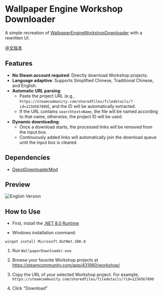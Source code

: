 # Wallpaper Engine Workshop Downloader

A simple recreation of [WallpaperEngineWorkshopDownloader](https://github.com/oureveryday/WallpaperEngineWorkshopDownloader) with a rewritten UI.

[中文版本]("README_zh-TW.md")

## Features

- **No Steam account required**: Directly download Workshop projects.
- **Language adaptive**: Supports Simplified Chinese, Traditional Chinese, and English.
- **Automatic URL parsing**:
  - Paste the project URL (e.g., `https://steamcommunity.com/sharedfiles/filedetails/?id=1234567890`), and the ID will be automatically extracted.
  - If the URL contains `searchtext=Name`, the file will be named according to that name, otherwise, the project ID will be used.
- **Dynamic downloading**:
  - Once a download starts, the processed links will be removed from the input box.
  - Continuously added links will automatically join the download queue until the input box is cleared.

## Dependencies

- [DepotDownloaderMod](https://github.com/oureveryday/DepotDownloaderMod)

## Preview

![English Version](https://github.com/user-attachments/assets/cf9acb4a-f7bd-422a-a6ec-916c266b44c6)

## How to Use

* First, install the [.NET 8.0 Runtime](https://dotnet.microsoft.com/download/dotnet/8.0/runtime)

* Windows installation command:
```
winget install Microsoft.DotNet.SDK.8
```

1. Run `WallpaperDownloader.exe`

2. Browse your favorite Workshop projects at <https://steamcommunity.com/app/431960/workshop/>

3. Copy the URL of your selected Workshop project. For example, `https://steamcommunity.com/sharedfiles/filedetails/?id=1234567890`

4. Click "Download"